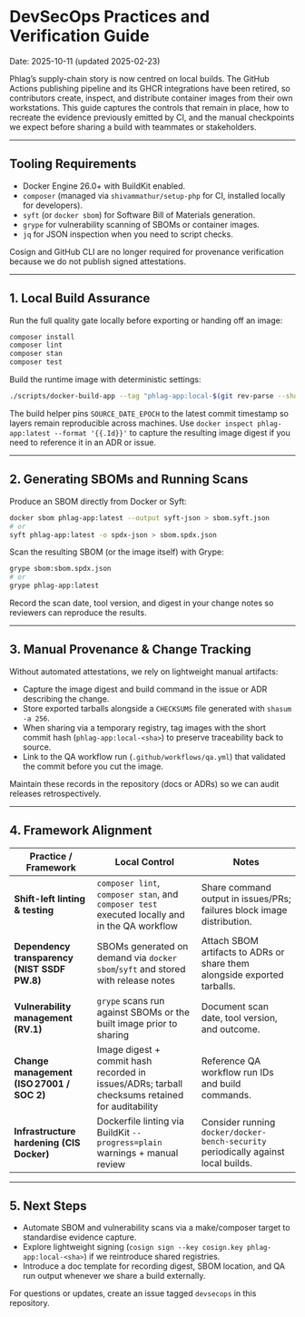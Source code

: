 # DevSecOps Practices and Verification Guide

Date: 2025-10-11 (updated 2025-02-23)

Phlag’s supply-chain story is now centred on local builds. The GitHub Actions publishing pipeline and its GHCR integrations have been retired, so contributors create, inspect, and distribute container images from their own workstations. This guide captures the controls that remain in place, how to recreate the evidence previously emitted by CI, and the manual checkpoints we expect before sharing a build with teammates or stakeholders.

---

## Tooling Requirements

- Docker Engine 26.0+ with BuildKit enabled.
- `composer` (managed via `shivammathur/setup-php` for CI, installed locally for developers).
- `syft` (or `docker sbom`) for Software Bill of Materials generation.
- `grype` for vulnerability scanning of SBOMs or container images.
- `jq` for JSON inspection when you need to script checks.

Cosign and GitHub CLI are no longer required for provenance verification because we do not publish signed attestations.

---

## 1. Local Build Assurance

Run the full quality gate locally before exporting or handing off an image:

```bash
composer install
composer lint
composer stan
composer test
```

Build the runtime image with deterministic settings:

```bash
./scripts/docker-build-app --tag "phlag-app:local-$(git rev-parse --short HEAD)"
```

The build helper pins `SOURCE_DATE_EPOCH` to the latest commit timestamp so layers remain reproducible across machines. Use `docker inspect phlag-app:latest --format '{{.Id}}'` to capture the resulting image digest if you need to reference it in an ADR or issue.

---

## 2. Generating SBOMs and Running Scans

Produce an SBOM directly from Docker or Syft:

```bash
docker sbom phlag-app:latest --output syft-json > sbom.syft.json
# or
syft phlag-app:latest -o spdx-json > sbom.spdx.json
```

Scan the resulting SBOM (or the image itself) with Grype:

```bash
grype sbom:sbom.spdx.json
# or
grype phlag-app:latest
```

Record the scan date, tool version, and digest in your change notes so reviewers can reproduce the results.

---

## 3. Manual Provenance & Change Tracking

Without automated attestations, we rely on lightweight manual artifacts:

- Capture the image digest and build command in the issue or ADR describing the change.
- Store exported tarballs alongside a `CHECKSUMS` file generated with `shasum -a 256`.
- When sharing via a temporary registry, tag images with the short commit hash (`phlag-app:local-<sha>`) to preserve traceability back to source.
- Link to the QA workflow run (`.github/workflows/qa.yml`) that validated the commit before you cut the image.

Maintain these records in the repository (docs or ADRs) so we can audit releases retrospectively.

---

## 4. Framework Alignment

| Practice / Framework                       | Local Control                                                                                              | Notes                                                                                   |
| ------------------------------------------ | ---------------------------------------------------------------------------------------------------------- | ---------------------------------------------------------------------------------------- |
| **Shift-left linting & testing**           | `composer lint`, `composer stan`, and `composer test` executed locally and in the QA workflow             | Share command output in issues/PRs; failures block image distribution.                   |
| **Dependency transparency (NIST SSDF PW.8)** | SBOMs generated on demand via `docker sbom`/`syft` and stored with release notes                           | Attach SBOM artifacts to ADRs or share them alongside exported tarballs.                |
| **Vulnerability management (RV.1)**        | `grype` scans run against SBOMs or the built image prior to sharing                                       | Document scan date, tool version, and outcome.                                           |
| **Change management (ISO 27001 / SOC 2)**   | Image digest + commit hash recorded in issues/ADRs; tarball checksums retained for auditability           | Reference QA workflow run IDs and build commands.                                        |
| **Infrastructure hardening (CIS Docker)**  | Dockerfile linting via BuildKit `--progress=plain` warnings + manual review                               | Consider running `docker/docker-bench-security` periodically against local builds.       |

---

## 5. Next Steps

- Automate SBOM and vulnerability scans via a make/composer target to standardise evidence capture.
- Explore lightweight signing (`cosign sign --key cosign.key phlag-app:local-<sha>`) if we reintroduce shared registries.
- Introduce a doc template for recording digest, SBOM location, and QA run output whenever we share a build externally.

For questions or updates, create an issue tagged `devsecops` in this repository.
